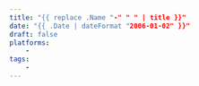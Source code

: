 ```yaml
---
title: "{{ replace .Name "-" " " | title }}"
date: "{{ .Date | dateFormat "2006-01-02" }}"
draft: false
platforms:
    - 
tags:
    - 
---
```




<!--more-->

